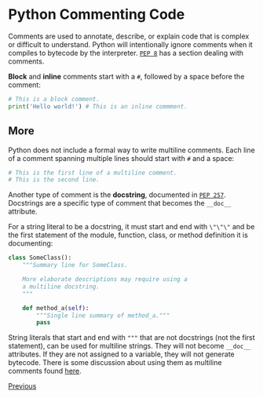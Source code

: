 # Python Commenting Code

Comments are used to annotate, describe, or explain code that is complex or difficult to understand. Python will intentionally ignore comments when it compiles to bytecode by the interpreter. [`PEP 8`](https://www.python.org/dev/peps/pep-0008/#comments) has a section dealing with comments.

**Block** and **inline** comments start with a `#`, followed by a space before the comment:

```python
# This is a block comment.
print('Hello world!') # This is an inline commment.
```

## More

Python does not include a formal way to write multiline comments. Each line of a comment spanning multiple lines should start with `#` and a space:

```python
# This is the first line of a multiline comment.
# This is the second line.
```

Another type of comment is the **docstring**, documented in [`PEP 257`](https://www.python.org/dev/peps/pep-0257/). Docstrings are a specific type of comment that becomes the `__doc__` attribute.

For a string literal to be a docstring, it must start and end with `\"\"\"` and be the first statement of the module, function, class, or method definition it is documenting:

```python
class SomeClass():
    """Summary line for SomeClass.

    More elaborate descriptions may require using a
    a multiline docstring.
    """

    def method_a(self):
        """Single line summary of method_a."""
        pass
```

String literals that start and end with `"""` that are not docstrings (not the first statement), can be used for multiline strings. They will not become `__doc__` attributes. If they are not assigned to a variable, they will not generate bytecode. There is some discussion about using them as multiline comments found [here](http://stackoverflow.com/questions/7696924/multiline-comments-in-python).

[Previous](Python-Basics)
